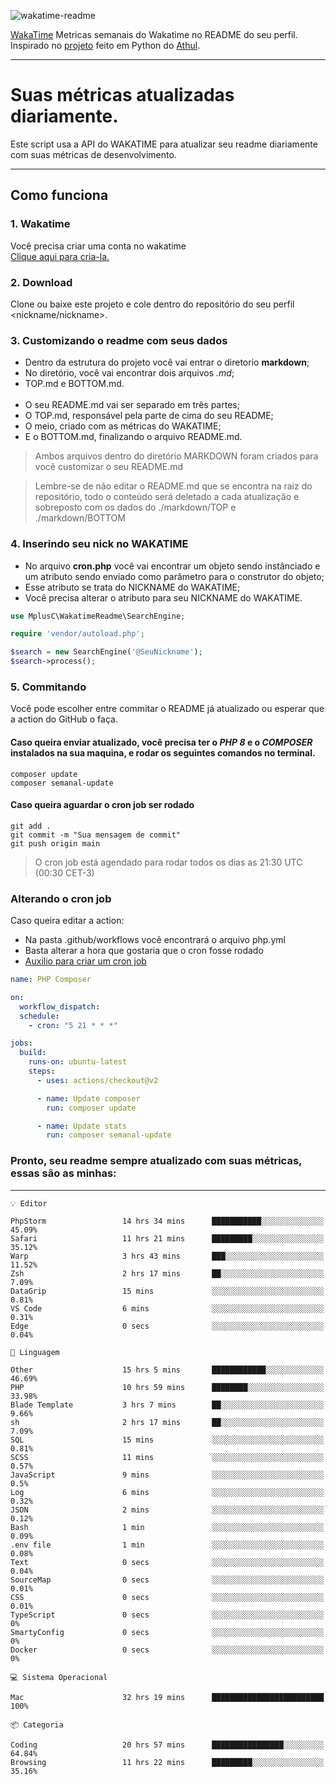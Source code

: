 ![wakatime-readme](https://socialify.git.ci/bymatheus/wakatime-readme/image?description=1&descriptionEditable=M%C3%A9tricas%20semanais%20do%20Wakatime%20no%20seu%20README%20de%20perfil.&font=KoHo&forks=1&language=1&owner=1&pattern=Signal&stargazers=1&theme=Dark)

[WakaTime](https://wakatime.com) Metricas semanais do Wakatime no README do seu perfil. <br>
Inspirado no [projeto](https://github.com/athul/waka-readme) feito em Python do [Athul](https://github.com/athul).
___

# Suas métricas atualizadas diariamente.
Este script usa a API do WAKATIME para atualizar seu readme diariamente com suas métricas de desenvolvimento.

___

## Como funciona

### 1. Wakatime
Você precisa criar uma conta no wakatime <br>
[Clique aqui para cria-la.](https://wakatime.com) 

### 2. Download
Clone ou baixe este projeto e cole dentro do repositório do seu perfil <nickname/nickname>.

### 3. Customizando o readme com seus dados
- Dentro da estrutura do projeto você vai entrar o diretorio **markdown**;  
- No diretório, você vai encontrar dois arquivos *.md*;
- TOP.md e BOTTOM.md.
<br><br>
- O seu README.md vai ser separado em três partes; 
- O TOP.md, responsável pela parte de cima do seu README;
- O meio, criado com as métricas do WAKATIME;
- E o BOTTOM.md, finalizando o arquivo README.md.<br>

> Ambos arquivos dentro do diretório MARKDOWN foram criados para você customizar o seu README.md

> Lembre-se de não editar o README.md que se encontra na raiz do repositório, todo o conteúdo será deletado a cada atualização e sobreposto com os dados do ./markdown/TOP e ./markdown/BOTTOM

### 4. Inserindo seu nick no WAKATIME
- No arquivo **cron.php** você vai encontrar um objeto sendo instânciado e um atributo sendo enviado como parâmetro para o construtor do objeto;
- Esse atributo se trata do NICKNAME do WAKATIME;
- Você precisa alterar o atributo para seu NICKNAME do WAKATIME.

```php
use MplusC\WakatimeReadme\SearchEngine;

require 'vendor/autoload.php';

$search = new SearchEngine('@SeuNickname');
$search->process();
```

### 5. Commitando
Você pode escolher entre commitar o README já atualizado ou esperar que a action do GitHub o faça. <br>

#### Caso queira enviar atualizado, você precisa ter o *PHP 8* e o *COMPOSER* instalados na sua maquina, e rodar os seguintes comandos no terminal.
```composer
composer update
composer semanal-update 
```

#### Caso queira aguardar o cron job ser rodado 
```git 
git add .
git commit -m "Sua mensagem de commit"
git push origin main
```

>O cron job está agendado para rodar todos os dias as 21:30 UTC (00:30 CET-3) 

### Alterando o cron job
Caso queira editar a action:

- Na pasta .github/workflows você encontrará o arquivo php.yml
- Basta alterar a hora que gostaria que o cron fosse rodado
- [Auxilio para criar um cron job](https://crontab.guru)

```yml
name: PHP Composer

on:
  workflow_dispatch:
  schedule:
    - cron: "5 21 * * *"

jobs:
  build:
    runs-on: ubuntu-latest
    steps:
      - uses: actions/checkout@v2

      - name: Update composer
        run: composer update

      - name: Update stats
        run: composer semanal-update
```

### Pronto, seu readme sempre atualizado com suas métricas, essas são as minhas:

___
```text
💡 Editor

PhpStorm                 14 hrs 34 mins      ███████████░░░░░░░░░░░░░░     45.09%
Safari                   11 hrs 21 mins      █████████░░░░░░░░░░░░░░░░     35.12%
Warp                     3 hrs 43 mins       ███░░░░░░░░░░░░░░░░░░░░░░     11.52%
Zsh                      2 hrs 17 mins       ██░░░░░░░░░░░░░░░░░░░░░░░      7.09%
DataGrip                 15 mins             ░░░░░░░░░░░░░░░░░░░░░░░░░      0.81%
VS Code                  6 mins              ░░░░░░░░░░░░░░░░░░░░░░░░░      0.31%
Edge                     0 secs              ░░░░░░░░░░░░░░░░░░░░░░░░░      0.04%
```
```text
💬 Linguagem

Other                    15 hrs 5 mins       ████████████░░░░░░░░░░░░░     46.69%
PHP                      10 hrs 59 mins      ████████░░░░░░░░░░░░░░░░░     33.98%
Blade Template           3 hrs 7 mins        ██░░░░░░░░░░░░░░░░░░░░░░░      9.66%
sh                       2 hrs 17 mins       ██░░░░░░░░░░░░░░░░░░░░░░░      7.09%
SQL                      15 mins             ░░░░░░░░░░░░░░░░░░░░░░░░░      0.81%
SCSS                     11 mins             ░░░░░░░░░░░░░░░░░░░░░░░░░      0.57%
JavaScript               9 mins              ░░░░░░░░░░░░░░░░░░░░░░░░░       0.5%
Log                      6 mins              ░░░░░░░░░░░░░░░░░░░░░░░░░      0.32%
JSON                     2 mins              ░░░░░░░░░░░░░░░░░░░░░░░░░      0.12%
Bash                     1 min               ░░░░░░░░░░░░░░░░░░░░░░░░░      0.09%
.env file                1 min               ░░░░░░░░░░░░░░░░░░░░░░░░░      0.08%
Text                     0 secs              ░░░░░░░░░░░░░░░░░░░░░░░░░      0.04%
SourceMap                0 secs              ░░░░░░░░░░░░░░░░░░░░░░░░░      0.01%
CSS                      0 secs              ░░░░░░░░░░░░░░░░░░░░░░░░░      0.01%
TypeScript               0 secs              ░░░░░░░░░░░░░░░░░░░░░░░░░         0%
SmartyConfig             0 secs              ░░░░░░░░░░░░░░░░░░░░░░░░░         0%
Docker                   0 secs              ░░░░░░░░░░░░░░░░░░░░░░░░░         0%
```
```text
💻 Sistema Operacional

Mac                      32 hrs 19 mins      █████████████████████████       100%
```
```text
📦 Categoria

Coding                   20 hrs 57 mins      ████████████████░░░░░░░░░     64.84%
Browsing                 11 hrs 22 mins      █████████░░░░░░░░░░░░░░░░     35.16%
```
